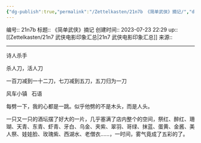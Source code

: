 ```yaml
---
{"dg-publish":true,"permalink":"/Zettelkasten/21n7b 《简单武侠》摘记/","dgPassFrontmatter":true}
---
```


编号:: 21n7b
标题:: 《简单武侠》摘记
创建时间:: 2023-07-23 22:29
up:: [[Zettelkasten/21n7 武侠电影印象汇总\|21n7 武侠电影印象汇总]]
来源:: 

---
诗人杀手

杀人刀，活人刀

一百刀减到一十二刀，七刀减到五刀，五刀归为一刀

风车小镇   石语

每劈一下，我的心都是一跳。似乎他劈的不是木头，而是人头。

一只又一只的酒坛摆了好大的一片，几乎塞满了店内整个的空间，祭红、醉红、珊瑚、天青、东青、虾青、牙白、乌金、夹紫、翠羽、哥绿、抹蓝、蛋黄、金酱、美人祭、娃娃脸、玫瑰紫、西湖水、老僧衣……，一时间，雾气竟成了五彩的了。